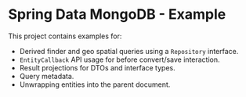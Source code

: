 # Spring Data MongoDB - Example

This project contains examples for:

* Derived finder and geo spatial queries using a `Repository` interface.
* `EntityCallback` API usage for before convert/save interaction.
* Result projections for DTOs and interface types.  
* Query metadata. 
* Unwrapping entities into the parent document.

